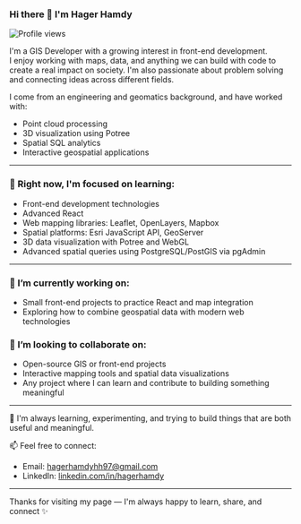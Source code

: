 ### Hi there 👋 I'm Hager Hamdy
![Profile views](https://komarev.com/ghpvc/?username=hagerhamdy-dev&color=blue&style=flat-square)

I'm a GIS Developer with a growing interest in front-end development.  
I enjoy working with maps, data, and anything we can build with code to create a real impact on society. I'm also passionate about problem solving and connecting ideas across different fields.

I come from an engineering and geomatics background, and have worked with:
- Point cloud processing  
- 3D visualization using Potree  
- Spatial SQL analytics  
- Interactive geospatial applications

---

### 🚧 Right now, I'm focused on learning:
- Front-end development technologies  
- Advanced React  
- Web mapping libraries: Leaflet, OpenLayers, Mapbox  
- Spatial platforms: Esri JavaScript API, GeoServer  
- 3D data visualization with Potree and WebGL  
- Advanced spatial queries using PostgreSQL/PostGIS via pgAdmin  

---

### 🔭 I’m currently working on:
- Small front-end projects to practice React and map integration
- Exploring how to combine geospatial data with modern web technologies

### 🤝 I’m looking to collaborate on:
- Open-source GIS or front-end projects
- Interactive mapping tools and spatial data visualizations
- Any project where I can learn and contribute to building something meaningful

---

🌱 I'm always learning, experimenting, and trying to build things that are both useful and meaningful.

📫 Feel free to connect:  
- Email: hagerhamdyhh97@gmail.com  
- LinkedIn: [linkedin.com/in/hagerhamdy](www.linkedin.com/in/hager-hamdy-460a42201)

---

Thanks for visiting my page — I'm always happy to learn, share, and connect ✨
